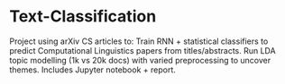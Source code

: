 # Text-Classification
Project using arXiv CS articles to:  Train RNN + statistical classifiers to predict Computational Linguistics papers from titles/abstracts.  Run LDA topic modelling (1k vs 20k docs) with varied preprocessing to uncover themes. Includes Jupyter notebook + report.
